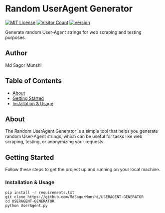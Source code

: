 # Random UserAgent Generator
[![MIT License](https://img.shields.io/badge/License-MIT-blue.svg)](https://opensource.org/licenses/MIT)
[![Visitor Count](https://visitor-badge.laobi.icu/badge?page_id=LAYEK-143.USERAGENT-GENERATOR)](https://github.com/LAYEK-143/USERAGENT-GENERATOR)
[![Version](https://img.shields.io/badge/Version-1.0.0-blue.svg)](https://your-project-url.com)

Generate random User-Agent strings for web scraping and testing purposes.

## Author
  Md Sagor Munshi

## Table of Contents

- [About](#about)
- [Getting Started](#getting-started)
- [Installation & Usage](#Installation-&-Usage)

## About

The Random UserAgent Generator is a simple tool that helps you generate random User-Agent strings, which can be useful for tasks like web scraping, testing, or anonymizing your requests.

## Getting Started

Follow these steps to get the project up and running on your local machine.

### Installation & Usage

~~~~
pip install -r requirements.txt
git clone https://github.com/MdSagorMunshi/USERAGENT-GENERATOR
cd USERAGENT-GENERATOR
python UserAgent.py
~~~~
